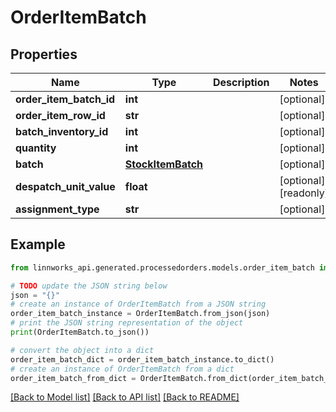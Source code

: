 # OrderItemBatch


## Properties

Name | Type | Description | Notes
------------ | ------------- | ------------- | -------------
**order_item_batch_id** | **int** |  | [optional] 
**order_item_row_id** | **str** |  | [optional] 
**batch_inventory_id** | **int** |  | [optional] 
**quantity** | **int** |  | [optional] 
**batch** | [**StockItemBatch**](StockItemBatch.md) |  | [optional] 
**despatch_unit_value** | **float** |  | [optional] [readonly] 
**assignment_type** | **str** |  | [optional] 

## Example

```python
from linnworks_api.generated.processedorders.models.order_item_batch import OrderItemBatch

# TODO update the JSON string below
json = "{}"
# create an instance of OrderItemBatch from a JSON string
order_item_batch_instance = OrderItemBatch.from_json(json)
# print the JSON string representation of the object
print(OrderItemBatch.to_json())

# convert the object into a dict
order_item_batch_dict = order_item_batch_instance.to_dict()
# create an instance of OrderItemBatch from a dict
order_item_batch_from_dict = OrderItemBatch.from_dict(order_item_batch_dict)
```
[[Back to Model list]](../README.md#documentation-for-models) [[Back to API list]](../README.md#documentation-for-api-endpoints) [[Back to README]](../README.md)


